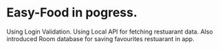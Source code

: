 # Easy-Food in pogress.
Using Login Validation.
Using Local API for fetching restuarant data.
Also introduced Room database for saving favourites restuarant in app.

